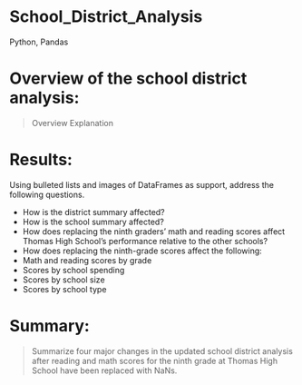 # School_District_Analysis
Python, Pandas

# Overview of the school district analysis: 
>Overview Explanation

# Results: 
Using bulleted lists and images of DataFrames as support, address the following questions.

- How is the district summary affected?
- How is the school summary affected?
- How does replacing the ninth graders’ math and reading scores affect Thomas High School’s performance relative to the other schools?
- How does replacing the ninth-grade scores affect the following:
- Math and reading scores by grade
- Scores by school spending
- Scores by school size
- Scores by school type

# Summary: 
>Summarize four major changes in the updated school district analysis after reading and math scores for the ninth grade at Thomas High School have been replaced with NaNs.
